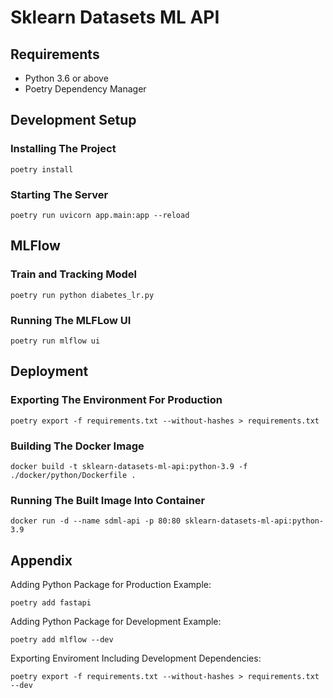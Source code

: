 # Sklearn Datasets ML API

## Requirements
- Python 3.6 or above
- Poetry Dependency Manager

## Development Setup

### Installing The Project
```
poetry install
```

### Starting The Server
```
poetry run uvicorn app.main:app --reload
```

## MLFlow

### Train and Tracking Model
```
poetry run python diabetes_lr.py
```

### Running The MLFLow UI
```
poetry run mlflow ui
```

## Deployment

### Exporting The Environment For Production
```
poetry export -f requirements.txt --without-hashes > requirements.txt
```

### Building The Docker Image
```
docker build -t sklearn-datasets-ml-api:python-3.9 -f ./docker/python/Dockerfile .
```

### Running The Built Image Into Container
```
docker run -d --name sdml-api -p 80:80 sklearn-datasets-ml-api:python-3.9
```

## Appendix

Adding Python Package for Production Example:
```
poetry add fastapi
```

Adding Python Package for Development Example:
```
poetry add mlflow --dev
```

Exporting Enviroment Including Development Dependencies:
```
poetry export -f requirements.txt --without-hashes > requirements.txt --dev
```